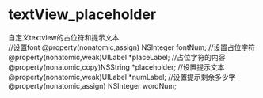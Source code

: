 # textView_placeholder
自定义textview的占位符和提示文本   
//设置font
@property(nonatomic,assign) NSInteger fontNum;
//设置占位字符
@property(nonatomic,weak)UILabel  *placeLabel;
//占位字符的内容
@property(nonatomic,copy)NSString *placeholder;
//设置提示文本
@property(nonatomic,weak)UILabel  *numLabel;
//设置提示剩余多少字
@property(nonatomic,assign) NSInteger wordNum;
